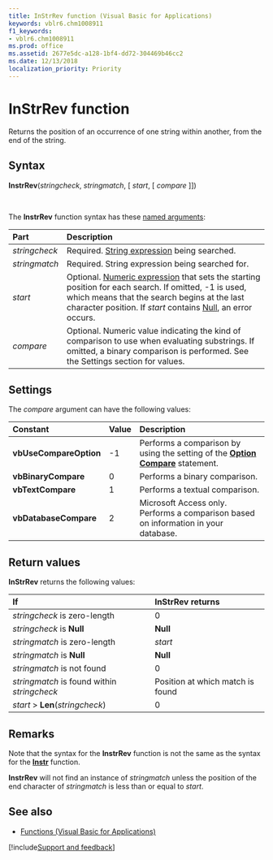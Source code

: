 ```yaml
---
title: InStrRev function (Visual Basic for Applications)
keywords: vblr6.chm1008911
f1_keywords:
- vblr6.chm1008911
ms.prod: office
ms.assetid: 2677e5dc-a128-1bf4-dd72-304469b46cc2
ms.date: 12/13/2018
localization_priority: Priority
---
```



# InStrRev function

Returns the position of an occurrence of one string within another, from the end of the string.

## Syntax

**InstrRev**(_stringcheck_, _stringmatch_, [ _start_, [ _compare_ ]])

<br/>

The **InstrRev** function syntax has these [named arguments](../../Glossary/vbe-glossary.md#named-argument):

|Part|Description|
|:-----|:-----|
|_stringcheck_|Required. [String expression](../../Glossary/vbe-glossary.md#string-expression) being searched.|
|_stringmatch_|Required. String expression being searched for.|
|_start_|Optional. [Numeric expression](../../Glossary/vbe-glossary.md#numeric-expression) that sets the starting position for each search. If omitted, -1 is used, which means that the search begins at the last character position. If _start_ contains [Null](../../Glossary/vbe-glossary.md#null), an error occurs.|
|_compare_|Optional. Numeric value indicating the kind of comparison to use when evaluating substrings. If omitted, a binary comparison is performed. See the Settings section for values.|

## Settings

The _compare_ argument can have the following values:

|Constant|Value|Description|
|:-----|:-----|:-----|
|**vbUseCompareOption**|-1|Performs a comparison by using the setting of the **[Option Compare](option-compare-statement.md)** statement.|
|**vbBinaryCompare**| 0|Performs a binary comparison.|
|**vbTextCompare**| 1|Performs a textual comparison.|
|**vbDatabaseCompare**| 2|Microsoft Access only. Performs a comparison based on information in your database.|

## Return values

**InStrRev** returns the following values:

|If|InStrRev returns|
|:-----|:-----|
|_stringcheck_ is zero-length|0|
|_stringcheck_ is **Null**|**Null**|
|_stringmatch_ is zero-length| _start_|
|_stringmatch_ is **Null**|**Null**|
|_stringmatch_ is not found|0|
|_stringmatch_ is found within _stringcheck_|Position at which match is found|
|_start_ > **Len**(_stringcheck_)|0|

## Remarks

Note that the syntax for the **InstrRev** function is not the same as the syntax for the **[Instr](instr-function.md)** function.

**InstrRev** will not find an instance of _stringmatch_ unless the position of the end character of _stringmatch_ is less than or equal to _start_. 

## See also

- [Functions (Visual Basic for Applications)](../functions-visual-basic-for-applications.md)

[!include[Support and feedback](~/includes/feedback-boilerplate.md)]
